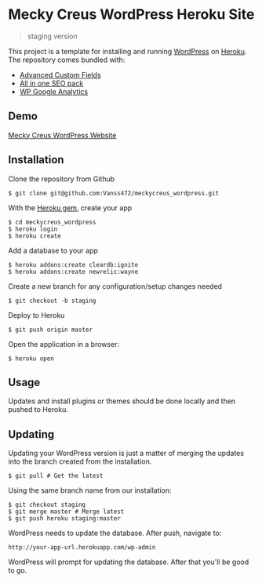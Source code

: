# Mecky Creus WordPress Heroku Site
>staging version

This project is a template for installing and running [WordPress](http://wordpress.org/) on [Heroku](http://www.heroku.com/). The repository comes bundled with:
* [Advanced Custom Fields](https://www.advancedcustomfields.com/)
* [All in one SEO pack](https://wordpress.org/plugins/all-in-one-seo-pack/)
* [WP Google Analytics](https://wordpress.org/plugins/wp-google-analytics/) 

## Demo
[Mecky Creus WordPress Website](http://meckycreus.com/)

## Installation

Clone the repository from Github

    $ git clone git@github.com:Vanss472/meckycreus_wordpress.git

With the [Heroku gem](http://devcenter.heroku.com/articles/heroku-command), create your app

    $ cd meckycreus_wordpress
    $ heroku login
    $ heroku create

Add a database to your app

    $ heroku addons:create cleardb:ignite  
    $ heroku addons:create newrelic:wayne 

Create a new branch for any configuration/setup changes needed

    $ git checkout -b staging

Deploy to Heroku

    $ git push origin master

Open the application in a browser:

    $ heroku open

## Usage

Updates and install plugins or themes should be done locally and then pushed to Heroku.

## Updating

Updating your WordPress version is just a matter of merging the updates into
the branch created from the installation.

    $ git pull # Get the latest

Using the same branch name from our installation:

    $ git checkout staging
    $ git merge master # Merge latest
    $ git push heroku staging:master

WordPress needs to update the database. After push, navigate to:

    http://your-app-url.herokuapp.com/wp-admin

WordPress will prompt for updating the database. After that you'll be good
to go.


